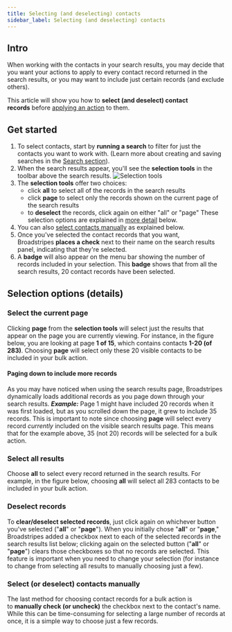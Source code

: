 ```yaml
---
title: Selecting (and deselecting) contacts
sidebar_label: Selecting (and deselecting) contacts
---
```


## Intro

When working with the contacts in your search results, you may decide that you want your actions to apply to every contact record returned in the search results, or you may want to include just certain records (and exclude others).

This article will show you how to **select (and deselect) contact records** before [applying an action](../bulk-actions/) to them.

## Get started

1. To select contacts, start by **running a search** to filter for just the contacts you want to work with. (Learn more about creating and saving searches in the [Search section](../search/index.md)).
2. When the search results appear, you'll see the **selection tools** in the toolbar above the search results.
![Selection tools](/img/viewing-search-results-and-edit/wordpress-pull/post/images/f0d7716-SelectTools.png)
3. The **selection tools** offer two choices:
    - click **all** to select all of the records in the search results
    - click **page** to select only the records shown on the current page of the search results
    - to **deselect** the records, click again on either "all" or "page"
These selection options are explained in [more detail](../../../../undefined/help-articles/using-broadstripes/working-with-search-results/selecting-deselecting-contacts#section-select-the-current-page) below.
4. You can also [select contacts manually](#ftoc-heading-5) as explained below.
5. Once you've selected the contact records that you want, Broadstripes **places a check** next to their name on the search results panel, indicating that they're selected.
6. A **badge** will also appear on the menu bar showing the number of records included in your selection.
This **badge** shows that from all the search results, 20 contact records have been selected.
## Selection options (details)
### Select the current page
Clicking **page** from the **selection tools** will select just the results that appear on the page you are currently viewing.
For instance, in the figure below, you are looking at page **1 of 15**, which contains contacts **1-20 (of 283)**. Choosing **page** will select only these 20 visible contacts to be included in your bulk action.
#### Paging down to include more records
As you may have noticed when using the search results page, Broadstripes dynamically loads additional records as you page down through your search results.
**_Example:_** Page 1 might have included 20 records when it was first loaded, but as you scrolled down the page, it grew to include 35 records.
This is important to note since choosing **page** will select every record _currently_ included on the visible search results page. This means that for the example above, 35 (not 20) records will be selected for a bulk action.
### Select all results
Choose **all** to select every record returned in the search results.
For example, in the figure below, choosing **all** will select all 283 contacts to be included in your bulk action.
### Deselect records
To **clear/deselect selected records**, just click again on whichever button you've selected ("**all**" or "**page**").
When you initially chose "**all**" or "**page**," Broadstripes added a checkbox next to each of the selected records in the search results list below; clicking again on the selected button ("**all**" or "**page**") clears those checkboxes so that no records are selected.
This feature is important when you need to change your selection (for instance to change from selecting all results to manually choosing just a few).
### Select (or deselect) contacts manually
The last method for choosing contact records for a bulk action is to **manually check (or uncheck)** the checkbox next to the contact's name. While this can be time-consuming for selecting a large number of records at once, it is a simple way to choose just a few records.